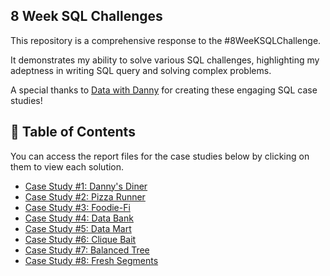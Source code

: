 ## 8 Week SQL Challenges

This repository is a comprehensive response to the #8WeeKSQLChallenge.

It demonstrates my ability to solve various SQL challenges, highlighting my adeptness in writing SQL query and solving complex problems.

A special thanks to [Data with Danny](https://www.datawithdanny.com/) for creating these engaging SQL case studies!

## :page_with_curl: Table of Contents
You can access the report files for the case studies below by clicking on them to view each solution.

* [Case Study #1: Danny's Diner](https://github.com/ByThaoNguyen/8-Week-SQL-Challenge/tree/main/Case%20Study%20%231%20-%20Danny'%20Diner)
* [Case Study #2: Pizza Runner](https://github.com/ByThaoNguyen/8-Week-SQL-Challenge/tree/main/Case%20Study%20%232%20-%20Pizza%20Runner)
* [Case Study #3: Foodie-Fi](https://github.com/ByThaoNguyen/8-Week-SQL-Challenge/tree/main/Case%20Study%20%233%20-%20Foodie-Fi)
* [Case Study #4: Data Bank](https://github.com/ByThaoNguyen/8-Week-SQL-Challenge/tree/main/Case%20Study%20%234%20-%20Data%20Bank)
* [Case Study #5: Data Mart](https://github.com/ByThaoNguyen/8-Week-SQL-Challenge/tree/main/Case%20Study%20%235%20-%20Data%20Mart)
* [Case Study #6: Clique Bait](https://github.com/ByThaoNguyen/8-Week-SQL-Challenge/tree/main/Case%20Study%20%236%20-%20Clique%20Bait)
* [Case Study #7: Balanced Tree](https://github.com/ByThaoNguyen/8-Week-SQL-Challenge/tree/main/Case%20Study%20%237%20-%20Balanced%20Tree)
* [Case Study #8: Fresh Segments](https://github.com/ByThaoNguyen/8-Week-SQL-Challenge/tree/main/Case%20Study%20%238%20-%20Fresh%20Segments)
